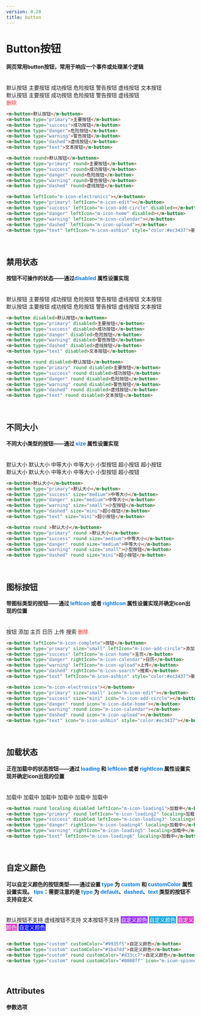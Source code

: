 ```yaml
---
version: 0.20
title: button
---
```

# Button按钮 <a href="https://github.com/Ningstyle/mzlui-doc/blob/main/src/page/md/button.md" target="_back" title="您可在Github上编辑此页面"><i class="iconfont m-icon-bianji" style="font-size:25px;color:#0e80eb"></i></a>

#### 网页常用button按钮，常用于响应一个事件或处理某个逻辑
<br/>
<div class="items">
  <span><m-button>默认按钮</m-button></span>  
  <span><m-button type="primary">主要按钮</m-button></span> 
  <span><m-button type="success">成功按钮</m-button></span> 
  <span><m-button type="danger">危险按钮</m-button></span> 
  <span><m-button type="warning">警告按钮</m-button></span> 
  <span><m-button type="dashed">虚线按钮</m-button></span> 
  <span><m-button type="text">文本按钮</m-button></span>
</div>
<div class="items">
  <span><m-button round>默认按钮</m-button></span>  
  <span><m-button type="primary" round>主要按钮</m-button></span>
  <span><m-button type="success" round>成功按钮</m-button></span> 
  <span><m-button type="danger" round>危险按钮</m-button></span> 
  <span><m-button type="warning" round>警告按钮</m-button></span> 
  <span><m-button type="dashed" round>虚线按钮</m-button></span>
</div>
<div class="items">
  <span><m-button leftIcon="m-icon-electronics"><i class="iconfont m-icon-electronics"></i></m-button></span>  
  <span><m-button type="primary" size="small" leftIcon="m-icon-edit"><i class="iconfont m-icon-edit"></i></m-button></span>
  <span><m-button type="success" size="mini" disabled leftIcon="m-icon-add-circle"><i class="iconfont m-icon-add-circle"></i></m-button></span> 
  <span><m-button type="danger" round disabled leftIcon="m-icon-home"><i class="iconfont m-icon-home"></i></m-button></span> 
  <span><m-button type="warning" round leftIcon="m-icon-calendar"><i class="iconfont m-icon-calendar"></i></m-button></span> 
  <span><m-button type="dashed" round leftIcon="m-icon-upload"><i class="iconfont m-icon-upload"></i></m-button></span>
  <span><m-button type="text" round leftIcon="m-icon-ashbin" style="color:#ec3437"><i class="iconfont m-icon-ashbin"></i>删除</m-button></span>
</div>

```html
<m-button>默认按钮</m-buttonn> 
<m-button type="primary">主要按钮</m-button> 
<m-button type="success">成功按钮</m-button> 
<m-button type="danger">危险按钮</m-button> 
<m-button type="warning">警告按钮</m-button> 
<m-button type="dashed">虚线按钮</m-button> 
<m-button type="text">文本按钮</m-button> 

<m-button round>默认按钮</m-buttonn> 
<m-button type="primary" round>主要按钮</m-button> 
<m-button type="success" round>成功按钮</m-button> 
<m-button type="danger" round>危险按钮</m-button> 
<m-button type="warning" round>警告按钮</m-button> 
<m-button type="dashed" round>虚线按钮</m-button>

<m-button leftIcon="m-icon-electronics"></m-buttonn> 
<m-button type="primary" leftIcon="m-icon-edit"></m-button> 
<m-button type="success" leftIcon="m-icon-add-circle" disabled></m-button> 
<m-button type="danger" leftIcon="m-icon-home" disabled></m-button> 
<m-button type="warning" leftIcon="m-icon-calendar"></m-button> 
<m-button type="dashed" leftIcon="m-icon-upload"></m-button> 
<m-button type="text" leftIcon="m-icon-ashbin" style="color:#ec3437">删除</m-button> 
```
<br/>

## 禁用状态
#### 按钮不可操作的状态——通过<font color=#0e80eb>**disabled**</font> 属性设置实现
<br/>
<div class="items">
  <span><m-button disabled>默认按钮</m-button></span>  
  <span><m-button type="primary" disabled>主要按钮</m-button></span> 
  <span><m-button type="success" disabled>成功按钮</m-button></span> 
  <span><m-button type="danger" disabled>危险按钮</m-button></span> 
  <span><m-button type="warning" disabled>警告按钮</m-button></span> 
  <span><m-button type="dashed" disabled>虚线按钮</m-button></span> 
  <span><m-button type="text" disabled>文本按钮</m-button></span>
</div>
<div class="items">
  <span><m-button round disabled>默认按钮</m-button></span>  
  <span><m-button type="primary" round disabled>主要按钮</m-button></span> 
  <span><m-button type="success" round disabled>成功按钮</m-button></span> 
  <span><m-button type="danger" round disabled>危险按钮</m-button></span> 
  <span><m-button type="warning" round disabled>警告按钮</m-button></span> 
  <span><m-button type="dashed" round disabled>虚线按钮</m-button></span> 
  <span><m-button type="text" round disabled>文本按钮</m-button></span>
</div>

```html
<m-button disabled>默认按钮</m-buttonn> 
<m-button type="primary" disabled>主要按钮</m-button> 
<m-button type="success" disabled>成功按钮</m-button> 
<m-button type="danger" disabled>危险按钮</m-button> 
<m-button type="warning" disabled>警告按钮</m-button> 
<m-button type="dashed" disabled>虚线按钮</m-button> 
<m-button type="text" disabled>文本按钮</m-button> 

<m-button round disabled>默认按钮</m-buttonn> 
<m-button type="primary" round disabled>主要按钮</m-button> 
<m-button type="success" round disabled>成功按钮</m-button> 
<m-button type="danger" round disabled>危险按钮</m-button> 
<m-button type="warning" round disabled>警告按钮</m-button> 
<m-button type="dashed" round disabled>虚线按钮</m-button>
<m-button type="text" round disabled>文本按钮</m-button>
```
<br/>

## 不同大小
#### 不同大小类型的按钮——通过 <font color=#0e80eb>**size**</font> 属性设置实现
<br/>
<div class="items">
  <span><m-button>默认大小</m-button></span>  
  <span><m-button type="primary">默认大小</m-button></span>
  <span><m-button type="success" size="medium">中等大小</m-button></span> 
  <span><m-button type="danger" size="medium">中等大小</m-button></span> 
  <span><m-button type="warning" size="small">小型按钮</m-button></span> 
  <span><m-button type="dashed" size="mini">超小按钮</m-button></span>
  <span><m-button type="text" size="mini">超小按钮</m-button></span>
</div>
<div class="items">
  <span><m-button round>默认大小</m-button></span>  
  <span><m-button type="primary" round>默认大小</m-button></span>
  <span><m-button type="success" size="medium" round>中等大小</m-button></span> 
  <span><m-button type="danger" size="medium" round>中等大小</m-button></span> 
  <span><m-button type="warning" size="small" round>小型按钮</m-button></span> 
  <span><m-button type="dashed" size="mini" round>超小按钮</m-button></span>
</div>

```html
<m-button>默认大小</m-buttonn> 
<m-button type="primary">默认大小</m-button> 
<m-button type="success" size="medium">中等大小</m-button> 
<m-button type="danger" size="medium">中等大小</m-button> 
<m-button type="warning" size="small">小型按钮</m-button> 
<m-button type="dashed" size="mini">超小按钮</m-button> 
<m-button type="text" size="mini">超小按钮</m-button> 

<m-button round >默认大小</m-buttonn> 
<m-button type="primary" round >默认大小</m-button> 
<m-button type="success" round size="medium">中等大小</m-button> 
<m-button type="danger" round size="medium">中等大小</m-button> 
<m-button type="warning" round size="small">小型按钮</m-button> 
<m-button type="dashed" round size="mini">超小按钮</m-button>
```
<br/>

## 图标按钮
#### 带图标类型的按钮——通过 <font color=#0e80eb>**leftIcon**</font> 或者 <font color=#0e80eb>**rightIcon**</font> 属性设置实现并确定icon出现的位置
<br/>
<div class="items">
  <span><m-button leftIcon="m-icon-complete"><i class="iconfont m-icon-complete"></i> 按钮</m-button></span>  
  <span><m-button type="primary" size="medium" leftIcon="m-icon-add-circle"><i class="iconfont m-icon-add-circle"></i> 添加</m-button></span>
  <span><m-button type="success" size="small" leftIcon="m-icon-home"><i class="iconfont m-icon-home"></i> 主页</m-button></span> 
  <span><m-button type="danger"  size="mini" rightIcon="m-icon-calendar">日历 <i class="iconfont m-icon-calendar"></i></m-button></span> 
  <span><m-button type="warning" round leftIcon="m-icon-upload"><i class="iconfont m-icon-upload"></i> 上传</m-button></span> 
  <span><m-button type="dashed" round rightIcon="m-icon-search">搜索 <i class="iconfont m-icon-search"></i></m-button></span>
  <span><m-button type="text" round leftIcon="m-icon-ashbin" style="color:#ec3437"><i class="iconfont m-icon-ashbin"></i> 删除</m-button></span>
</div>
<div class="items">
  <span><m-button leftIcon="m-icon-electronics"><i class="iconfont m-icon-electronics"></i></m-button></span>  
  <span><m-button type="primary" size="small" leftIcon="m-icon-edit"><i class="iconfont m-icon-edit"></i></m-button></span>
  <span><m-button type="success" size="mini" leftIcon="m-icon-add-circle"><i class="iconfont m-icon-add-circle"></i></m-button></span> 
  <span><m-button type="danger" round leftIcon="m-icon-home"><i class="iconfont m-icon-home"></i></m-button></span> 
  <span><m-button type="warning" round leftIcon="m-icon-calendar"><i class="iconfont m-icon-calendar"></i></m-button></span> 
  <span><m-button type="dashed" round leftIcon="m-icon-upload"><i class="iconfont m-icon-upload"></i></m-button></span>
  <span><m-button type="text" leftIcon="m-icon-ashbin" style="color:#ec3437"><i class="iconfont m-icon-ashbin"></i></m-button></span>
</div>

```html
<m-button leftIcon="m-icon-complete">按钮</m-buttonn> 
<m-button type="primary" size="small" leftIcon="m-icon-add-circle">添加</m-button> 
<m-button type="success" leftIcon="m-icon-home">主页</m-button> 
<m-button type="danger" rightIcon="m-icon-calendar">日历</m-button> 
<m-button type="warning" leftIcon="m-icon-upload">上传</m-button> 
<m-button type="dashed" rightIcon="m-icon-search">搜索</m-button> 
<m-button type="text" leftIcon="m-icon-ashbin" style="color:#ec3437">删除</m-button>  

<m-button icon="m-icon-electronics"></m-buttonn> 
<m-button type="primary" size="small" icon="m-icon-edit"></m-button> 
<m-button type="success" size="mini" icon="m-icon-add-circle"></m-button> 
<m-button type="danger" round icon="m-icon-date-home"></m-button> 
<m-button type="warning" round icon="m-icon-calendar"></m-button> 
<m-button type="dashed" round icon="m-icon-upload"></m-button> 
<m-button type="text" icon="m-icon-ashbin" style="color:#ec3437"></m-button> 
```
<br/>

## 加载状态
#### 正在加载中的状态按钮——通过 <font color=#0e80eb>**loading**</font> 和 <font color=#0e80eb>**leftIcon**</font> 或者 <font color=#0e80eb>**rightIcon**</font> 属性设置实现并确定icon出现的位置
<br/>
<div class="items">
  <span><m-button round localing disabled leftIcon="m-icon-loading1"><i class="iconfont m-icon-loading1 mzl-icon-loading"></i> 加载中</m-button></span>  
  <span><m-button type="primary" round leftIcon="m-icon-loading2" localing><i class="iconfont m-icon-loading2 mzl-icon-loading"></i> 加载中</m-button></span>
  <span><m-button type="success" disabled leftIcon="m-icon-loading3" localing><i class="iconfont m-icon-loading3 mzl-icon-loading"></i> 加载中</m-button></span> 
  <span><m-button type="danger" rightIcon="m-icon-loading4" localing>加载中 <i class="iconfont m-icon-loading4 mzl-icon-loading"></i></m-button></span> 
  <span><m-button type="warning" rightIcon="m-icon-loading5" localing>加载中 <i class="iconfont m-icon-loading5 mzl-icon-loading"></i></m-button></span> 
  <span><m-button type="text" leftIcon="m-icon-loading6" localing>加载中 <i class="iconfont m-icon-loading6 mzl-icon-loading"></i></m-button></span>
</div>

```html
<m-button round localing disabled leftIcon="m-icon-loading1">加载中</m-buttonn> 
<m-button type="primary" round leftIcon="m-icon-loading2" localing>加载中</m-button> 
<m-button type="success" disabled leftIcon="m-icon-loading3" localing>加载中</m-button> 
<m-button type="danger" rightIcon="m-icon-loading4" localing>加载中</m-button> 
<m-button type="warning" rightIcon="m-icon-loading5" localing>加载中</m-button> 
<m-button type="text" leftIcon="m-icon-loading6" localing>加载中</m-button> 
```
<br/>

## 自定义颜色
#### 可以自定义颜色的按钮类型——通过设置 <font color=#0e80eb>**type**</font> 为 <font color=#0e80eb>**custom**</font> 和 <font color=#0e80eb>**customColor**</font> 属性设置实现。 <font color=#0e80eb>tips</font>：需要注意的是 <font color=#0e80eb>**type**</font> 为 <font color=#0e80eb>**default**</font>、<font color=#0e80eb>**dashed**</font>、<font color=#0e80eb>**text**</font> 类型的按钮不支持自定义
<br/>
<div class="items">
  <span><m-button>默认按钮不支持</m-button></span>
  <span><m-button type="dashed">虚线按钮不支持</m-button></span>
  <span><m-button type="text">文本按钮不支持</m-button></span>  
  <span><m-button type="custom" customColor="#9935f5" style="background:#9935f5;border:1px solid #9935f5; color:#fff">自定义颜色</m-button></span>
  <span><m-button type="custom" customColor="#1ba7dd" style="background:#1ba7dd;border:1px solid #1ba7dd; color:#fff">自定义颜色</m-button></span> 
  <span><m-button type="custom" round customColor="#d33cc7" style="background:#d33cc7;border:1px solid #d33cc7; color:#fff">自定义颜色</m-button></span> 
  <span><m-button type="custom" round customColor="#0008ff"  leftIcon="m-icon-loading6" localing disabled style="background:#0008ff;border:1px solid #0008ff; color:#fff"><i class="iconfont m-icon-loading6 mzl-icon-loading"></i> 自定义颜色</m-button></span>
</div>

```html

<m-button type="custom" customColor="#9935f5">自定义颜色</m-button> 
<m-button type="custom" customColor="#1ba7dd">自定义颜色</m-button> 
<m-button type="custom" round customColor="#d33cc7">自定义颜色</m-button> 
<m-button type="custom" round customColor="#0008ff" icon="m-icon-spinner6" localing disabled>自定义颜色</m-button>
```
<br/>

## Attributes
#### 参数选项
<br/>